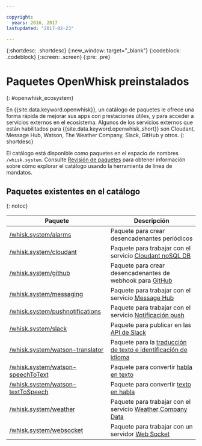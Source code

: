 ```yaml
---

copyright:
  years: 2016, 2017
lastupdated: "2017-02-23"

---
```


{:shortdesc: .shortdesc}
{:new_window: target="_blank"}
{:codeblock: .codeblock}
{:screen: .screen}
{:pre: .pre}

# Paquetes OpenWhisk preinstalados
{: #openwhisk_ecosystem}

En {{site.data.keyword.openwhisk}}, un catálogo de paquetes le ofrece una forma rápida de mejorar sus apps con prestaciones útiles, y para acceder a servicios externos en el ecosistema. Algunos de los servicios externos que están habilitados para
{{site.data.keyword.openwhisk_short}} son Cloudant, Message Hub, Watson, The Weather Company, Slack, GitHub y otros.
{: shortdesc}

El catálogo está disponible como paquetes en el espacio de nombres `/whisk.system`. Consulte [Revisión de paquetes](./packages.md#browsing-packages) para obtener información sobre
cómo explorar el catálogo usando la herramienta de línea de mandatos.

## Paquetes existentes en el catálogo
{: notoc}

| Paquete | Descripción |
| --- | --- |
| [/whisk.system/alarms](./openwhisk_alarms.html) | Paquete para crear desencadenantes periódicos |
| [/whisk.system/cloudant](./openwhisk_cloudant.html) | Paquete para trabajar con el servicio [Cloudant noSQL DB](https://console.ng.bluemix.net/docs/services/Cloudant/index.html) |
| [/whisk.system/github](./openwhisk_github.html) | Paquete para crear desencadenantes de webhook para [GitHub](https://developer.github.com/) |
| [/whisk.system/messaging](./openwhisk_messagehub.html) | Paquete para trabajar con el servicio [Message Hub](https://console.ng.bluemix.net/docs/services/MessageHub/index.html) |
| [/whisk.system/pushnotifications](./openwhisk_pushnotifications.html) | Paquete para trabajar con el servicio [Notificación push](https://console.ng.bluemix.net/docs/services/mobilepush/index.html) |
| [/whisk.system/slack](./openwhisk_slack.html) | Paquete para publicar en las [API de Slack](https://api.slack.com/) |
| [/whisk.system/watson-translator](./openwhisk_watson_translator.html) | Paquete para la [traducción de texto e identificación de idioma](https://www.ibm.com/watson/developercloud/language-translator.html) |
| [/whisk.system/watson-speechToText](./openwhisk_watson_speechtotext.html) | Paquete para convertir [habla en texto](https://www.ibm.com/watson/developercloud/speech-to-text.html) |
| [/whisk.system/watson-textToSpeech](./openwhisk_watson_texttospeech.html) | Paquete para convertir [texto en habla](https://www.ibm.com/watson/developercloud/text-to-speech.html) |
| [/whisk.system/weather](./openwhisk_weather.html) | Paquete para trabajar con el servicio [Weather Company Data](https://console.ng.bluemix.net/docs/services/Weather/index.html) |
| [/whisk.system/websocket](./openwhisk_websocket.html) | Paquete para trabajar con un servidor [Web Socket](https://developer.mozilla.org/en-US/docs/Web/API/WebSockets_API) |
